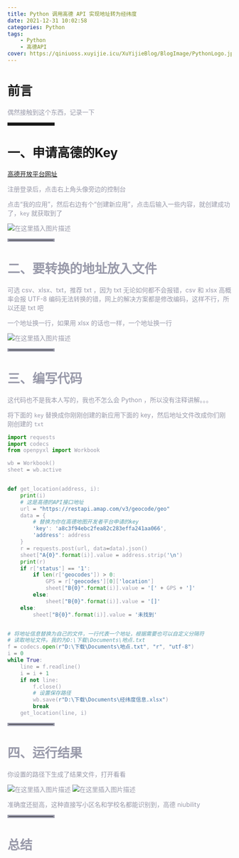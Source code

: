 ```yaml
---
title: Python 调用高德 API 实现地址转为经纬度
date: 2021-12-31 10:02:58
categories: Python
tags:
    - Python
    - 高德API
cover: https://qiniuoss.xuyijie.icu/XuYijieBlog/BlogImage/PythonLogo.jpg
---
```

# 前言

<font color=#999AAA >偶然接触到这个东西，记录一下</font>

<hr style=" border:solid; width:100px; height:1px;" color=#000000 size=1">


# 一、申请高德的Key

[高德开放平台网址](https://lbs.amap.com/)


<font color=#999AAA >注册登录后，点击右上角头像旁边的控制台

<font color=#999AAA >点击“我的应用”，然后右边有个“创建新应用”，点击后输入一些内容，就创建成功了，`key` 就获取到了

![在这里插入图片描述](https://qiniuoss.xuyijie.icu/XuYijieBlog/BlogImage/PythonGaode0.png)

<hr style=" border:solid; width:100px; height:1px;" color=#000000 size=1">





# 二、要转换的地址放入文件

<font color=#999AAA >可选 csv、xlsx、txt，推荐 txt ，因为 txt 无论如何都不会报错，csv 和 xlsx 高概率会报 UTF-8 编码无法转换的错，网上的解决方案都是修改编码，这样不行，所以还是 txt 吧

一个地址换一行，如果用 xlsx 的话也一样，一个地址换一行


![在这里插入图片描述](https://qiniuoss.xuyijie.icu/XuYijieBlog/BlogImage/PythonGaode1.png)

<hr style=" border:solid; width:100px; height:1px;" color=#000000 size=1">


# 三、编写代码

<font color=#999AAA >这代码也不是我本人写的，我也不怎么会 Python ，所以没有注释讲解。。。

<font color=#999AAA >将下面的 `key` 替换成你刚刚创建的新应用下面的 key，然后地址文件改成你们刚刚创建的 `txt`




```python
import requests
import codecs
from openpyxl import Workbook

wb = Workbook()
sheet = wb.active


def get_location(address, i):
    print(i)
    # 这是高德的API接口地址
    url = "https://restapi.amap.com/v3/geocode/geo"
    data = {
        # 替换为你在高德地图开发者平台申请的key
        'key': 'a8c3f94ebc2fea82c283effa241aa066',
        'address': address
    }
    r = requests.post(url, data=data).json()
    sheet["A{0}".format(i)].value = address.strip('\n')
    print(r)
    if r['status'] == '1':
        if len(r['geocodes']) > 0:
            GPS = r['geocodes'][0]['location']
            sheet["B{0}".format(i)].value = '[' + GPS + ']'
        else:
            sheet["B{0}".format(i)].value = '[]'
    else:
        sheet["B{0}".format(i)].value = '未找到'


# 将地址信息替换为自己的文件，一行代表一个地址，根据需要也可以自定义分隔符
# 读取地址文件。我的为D:\下载\Documents\地点.txt
f = codecs.open(r"D:\下载\Documents\地点.txt", "r", "utf-8")
i = 0
while True:
    line = f.readline()
    i = i + 1
    if not line:
        f.close()
        # 设置保存路径
        wb.save(r"D:\下载\Documents\经纬度信息.xlsx")
        break
    get_location(line, i)

```

<hr style=" border:solid; width:100px; height:1px;" color=#000000 size=1">

# 四、运行结果

<font color=#999AAA >你设置的路径下生成了结果文件，打开看看

![在这里插入图片描述](https://qiniuoss.xuyijie.icu/XuYijieBlog/BlogImage/PythonGaode2.png)
![在这里插入图片描述](https://qiniuoss.xuyijie.icu/XuYijieBlog/BlogImage/PythonGaode3.png)

<font color=#999AAA >准确度还挺高，这种直接写小区名和学校名都能识别到，高德 niubility



<hr style=" border:solid; width:100px; height:1px;" color=#000000 size=1">

# 总结
